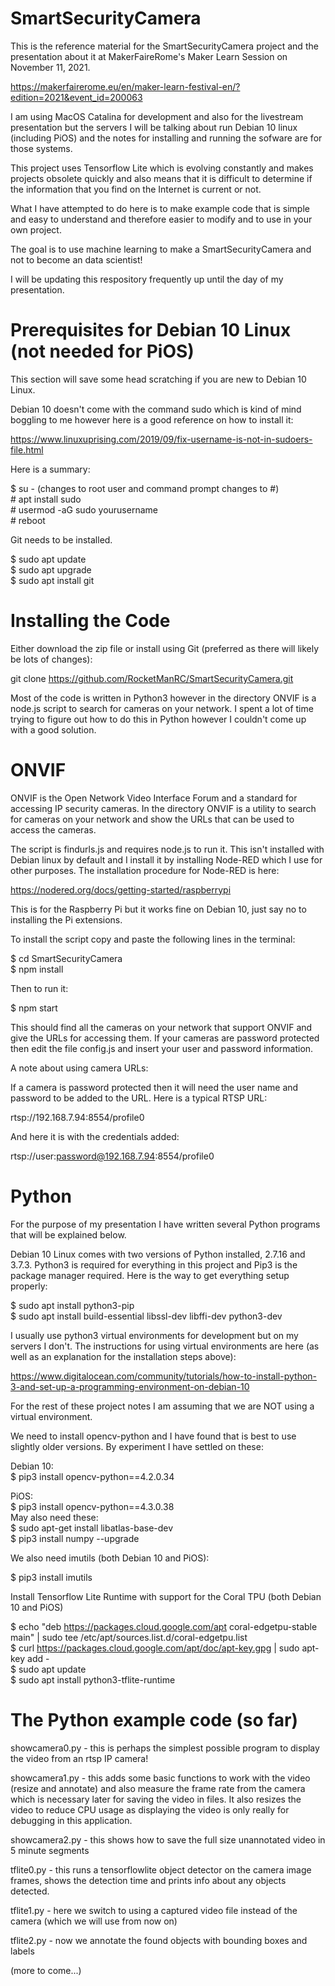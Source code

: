 # SmartSecurityCamera
This is the reference material for the SmartSecurityCamera project and the presentation about it at MakerFaireRome's Maker Learn Session on November 11, 2021.

https://makerfairerome.eu/en/maker-learn-festival-en/?edition=2021&event_id=200063

I am using MacOS Catalina for development and also for the livestream presentation but the servers I will be talking about run Debian 10 linux (including PiOS) and the notes for installing and running the sofware are for those systems.

This project uses Tensorflow Lite which is evolving constantly and makes projects obsolete quickly and also means that it is difficult to determine if the information that you find on the Internet is current or not.

What I have attempted to do here is to make example code that is simple and easy to understand and therefore easier to modify and to use in your own project. 

The goal is to use machine learning to make a SmartSecurityCamera and not to become an data scientist!

I will be updating this respository frequently up until the day of my presentation.

# Prerequisites for Debian 10 Linux (not needed for PiOS)
This section will save some head scratching if you are new to Debian 10 Linux. 

Debian 10 doesn't come with the command sudo which is kind of mind boggling to me however here is a good reference on how to install it:

https://www.linuxuprising.com/2019/09/fix-username-is-not-in-sudoers-file.html

Here is a summary:

$ su - (changes to root user and command prompt changes to #)<br>
\# apt install sudo<br>
\# usermod -aG sudo yourusername<br>
\# reboot

Git needs to be installed.

$ sudo apt update<br>
$ sudo apt upgrade<br>
$ sudo apt install git<br>

# Installing the Code
Either download the zip file or install using Git (preferred as there will likely be lots of changes):

git clone https://github.com/RocketManRC/SmartSecurityCamera.git

Most of the code is written in Python3 however in the directory ONVIF is a node.js script to search for cameras on your network. I spent a lot of time trying to figure out how to do this in Python however I couldn't come up with a good solution.

# ONVIF
ONVIF is the Open Network Video Interface Forum and a standard for accessing IP security cameras. In the directory ONVIF is a utility to search for cameras on your network and show the URLs that can be used to access the cameras.

The script is findurls.js and requires node.js to run it. This isn't installed with Debian linux by default and I install it by installing Node-RED which I use for other purposes. The installation procedure for Node-RED is here:

https://nodered.org/docs/getting-started/raspberrypi

This is for the Raspberry Pi but it works fine on Debian 10, just say no to installing the Pi extensions.

To install the script copy and paste the following lines in the terminal:

$ cd SmartSecurityCamera<br>
$ npm install

Then to run it:

$ npm start

This should find all the cameras on your network that support ONVIF and give the URLs for accessing them. If your cameras are password protected then edit the file config.js and insert your user and password information.

A note about using camera URLs:

If a camera is password protected then it will need the user name and password to be added to the URL. Here is a typical RTSP URL:

rtsp://192.168.7.94:8554/profile0

And here it is with the credentials added:

rtsp://user:password@192.168.7.94:8554/profile0

# Python
For the purpose of my presentation I have written several Python programs that will be explained below.

Debian 10 Linux comes with two versions of Python installed, 2.7.16 and 3.7.3. Python3 is required for everything in this project and Pip3 is the package manager required. Here is the way to get everything setup properly:

$ sudo apt install python3-pip<br>
$ sudo apt install build-essential libssl-dev libffi-dev python3-dev

I usually use python3 virtual environments for development but on my servers I don't. The instructions for using virtual environments are here (as well as an explanation for the installation steps above):

https://www.digitalocean.com/community/tutorials/how-to-install-python-3-and-set-up-a-programming-environment-on-debian-10

For the rest of these project notes I am assuming that we are NOT using a virtual environment.

We need to install opencv-python and I have found that is best to use slightly older versions. By experiment I have settled on these:

Debian 10:<br>
$ pip3 install opencv-python==4.2.0.34

PiOS:<br>
$ pip3 install opencv-python==4.3.0.38<br>
May also need these:<br>
$ sudo apt-get install libatlas-base-dev<br>
$ pip3 install numpy --upgrade

We also need imutils (both Debian 10 and PiOS):

$ pip3 install imutils

Install Tensorflow Lite Runtime with support for the Coral TPU (both Debian 10 and PiOS)

$ echo "deb https://packages.cloud.google.com/apt coral-edgetpu-stable main" | sudo tee /etc/apt/sources.list.d/coral-edgetpu.list<br>
$ curl https://packages.cloud.google.com/apt/doc/apt-key.gpg | sudo apt-key add -<br>
$ sudo apt update<br>
$ sudo apt install python3-tflite-runtime

# The Python example code (so far)

showcamera0.py - this is perhaps the simplest possible program to display the video from an rtsp IP camera!

showcamera1.py - this adds some basic functions to work with the video (resize and annotate) and also measure the frame rate from the camera which is necessary later for saving the video in files. It also resizes the video to reduce CPU usage as displaying the video is only really for debugging in this application.

showcamera2.py - this shows how to save the full size unannotated video in 5 minute segments

tflite0.py - this runs a tensorflowlite object detector on the camera image frames, shows the detection time and prints info about any objects detected. 

tflite1.py - here we switch to using a captured video file instead of the camera (which we will use from now on)

tflite2.py - now we annotate the found objects with bounding boxes and labels

(more to come...)




